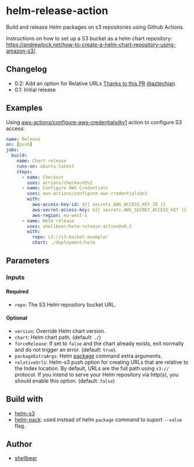 # helm-release-action

Build and release Helm packages on s3 repositories using Github Actions.

Instructions on how to set up a S3 bucket as a helm chart repository: https://andrewlock.net/how-to-create-a-helm-chart-repository-using-amazon-s3/.

## Changelog

- 0.2: Add an option for Relative URLs [Thanks to this PR](https://github.com/shellbear/helm-release-action/pull/4) [@aztechian](https://github.com/aztechian)
- 0.1: Initial release

## Examples

Using [aws-actions/configure-aws-credentials@v1](https://github.com/aws-actions/configure-aws-credentials) action to configure S3 access:

```yaml
name: Release
on: [push]
jobs:
  build:
    name: Chart release
    runs-on: ubuntu-latest
    steps:
      - name: Checkout
        uses: actions/checkout@v2
      - name: Configure AWS Credentials
        uses: aws-actions/configure-aws-credentials@v1
        with:
          aws-access-key-id: ${{ secrets.AWS_ACCESS_KEY_ID }}
          aws-secret-access-key: ${{ secrets.AWS_SECRET_ACCESS_KEY }}
          aws-region: eu-west-1
      - name: Helm release
        uses: shellbear/helm-release-action@v0.2
        with:
          repo: s3://s3-bucket-example/
          chart: ./deployment/helm
```

## Parameters

### Inputs

#### Required

- `repo`: The S3 Helm repository bucket URL.

#### Optional

- `version`: Override Helm chart version.
- `chart`: Helm chart path. (default: `./`)
- `forceRelease`: If set to `false` and the chart already exists, exit normally and do not trigger an error. (default: `true`).
- `packageExtraArgs`: Helm [package](https://helm.sh/docs/helm/helm_package/) command extra arguments.
- `relativeUrls`: Helm-s3 push option for creating URLs that are relative to the Index location. By default, URLs are the full path using `s3://` protocol. If you intend to serve your Helm repository via http(s), you should enable this option. (default: `false`)

## Build with

- [helm-s3](https://github.com/hypnoglow/helm-s3.git)
- [helm-pack](https://github.com/thynquest/helm-pack.git): used instead of helm `package` command to suport `--value` flag.

## Author

- [shellbear](http://github.com/shellbear/)
